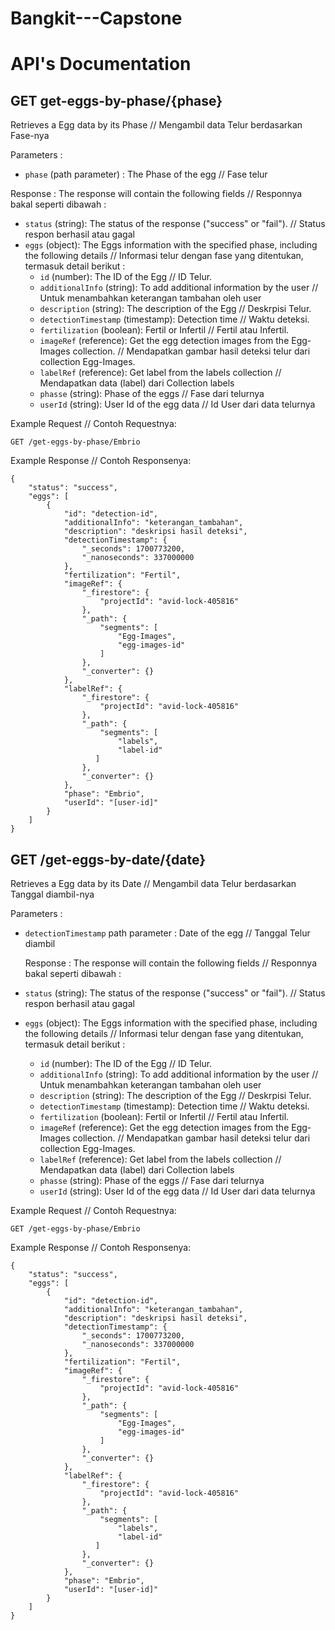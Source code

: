 # Bangkit---Capstone
# API's Documentation
## GET get-eggs-by-phase/{phase}
Retrieves a Egg data by its Phase // Mengambil data Telur berdasarkan Fase-nya

Parameters :
- `phase` (path parameter) : The Phase of the egg // Fase telur

Response :
The response will contain the following fields // Responnya bakal seperti dibawah :
- `status` (string): The status of the response ("success" or "fail"). // Status respon berhasil atau gagal
- `eggs` (object): The Eggs information with the specified phase, including the following details // Informasi telur dengan fase yang ditentukan, termasuk detail berikut :
    - `id` (number): The ID of the Egg // ID Telur.
    - `additionalInfo` (string): To add additional information by the user // Untuk menambahkan keterangan tambahan oleh user 
    - `description` (string): The description of the Egg // Deskrpisi Telur.
    - `detectionTimestamp` (timestamp): Detection time // Waktu deteksi.
    - `fertilization` (boolean): Fertil or Infertil // Fertil atau Infertil.
    - `imageRef` (reference): Get the egg detection images from the Egg-Images collection. // Mendapatkan gambar hasil deteksi telur dari collection Egg-Images.
    - `labelRef` (reference): Get label from the labels collection // Mendapatkan data (label) dari Collection labels
    - `phasse` (string): Phase of the eggs // Fase dari telurnya
    - `userId` (string): User Id of the egg data // Id User dari data telurnya


Example Request // Contoh Requestnya: 
```
GET /get-eggs-by-phase/Embrio
```
Example Response // Contoh Responsenya: 
```
{
    "status": "success",
    "eggs": [
        {
            "id": "detection-id",
            "additionalInfo": "keterangan_tambahan",
            "description": "deskripsi hasil deteksi",
            "detectionTimestamp": {
                "_seconds": 1700773200,
                "_nanoseconds": 337000000
            },
            "fertilization": "Fertil",
            "imageRef": {
                "_firestore": {
                    "projectId": "avid-lock-405816"
                },
                "_path": {
                    "segments": [
                        "Egg-Images",
                        "egg-images-id"
                    ]
                },
                "_converter": {}
            },
            "labelRef": {
                "_firestore": {
                    "projectId": "avid-lock-405816"
                },
                "_path": {
                    "segments": [
                        "labels",
                        "label-id"
                   ]
                },
                "_converter": {}
            },
            "phase": "Embrio",
            "userId": "[user-id]"
        }
    ]
}
```
## GET /get-eggs-by-date/{date}
Retrieves a Egg data by its Date // Mengambil data Telur berdasarkan Tanggal diambil-nya

Parameters :
- `detectionTimestamp` path parameter : Date of the egg // Tanggal Telur diambil

  Response :
The response will contain the following fields // Responnya bakal seperti dibawah :
- `status` (string): The status of the response ("success" or "fail"). // Status respon berhasil atau gagal
- `eggs` (object): The Eggs information with the specified phase, including the following details // Informasi telur dengan fase yang ditentukan, termasuk detail berikut :
    - `id` (number): The ID of the Egg // ID Telur.
    - `additionalInfo` (string): To add additional information by the user // Untuk menambahkan keterangan tambahan oleh user 
    - `description` (string): The description of the Egg // Deskrpisi Telur.
    - `detectionTimestamp` (timestamp): Detection time // Waktu deteksi.
    - `fertilization` (boolean): Fertil or Infertil // Fertil atau Infertil.
    - `imageRef` (reference): Get the egg detection images from the Egg-Images collection. // Mendapatkan gambar hasil deteksi telur dari collection Egg-Images.
    - `labelRef` (reference): Get label from the labels collection // Mendapatkan data (label) dari Collection labels
    - `phasse` (string): Phase of the eggs // Fase dari telurnya
    - `userId` (string): User Id of the egg data // Id User dari data telurnya


Example Request // Contoh Requestnya: 
```
GET /get-eggs-by-phase/Embrio
```
Example Response // Contoh Responsenya: 
```
{
    "status": "success",
    "eggs": [
        {
            "id": "detection-id",
            "additionalInfo": "keterangan_tambahan",
            "description": "deskripsi hasil deteksi",
            "detectionTimestamp": {
                "_seconds": 1700773200,
                "_nanoseconds": 337000000
            },
            "fertilization": "Fertil",
            "imageRef": {
                "_firestore": {
                    "projectId": "avid-lock-405816"
                },
                "_path": {
                    "segments": [
                        "Egg-Images",
                        "egg-images-id"
                    ]
                },
                "_converter": {}
            },
            "labelRef": {
                "_firestore": {
                    "projectId": "avid-lock-405816"
                },
                "_path": {
                    "segments": [
                        "labels",
                        "label-id"
                   ]
                },
                "_converter": {}
            },
            "phase": "Embrio",
            "userId": "[user-id]"
        }
    ]
}
```

